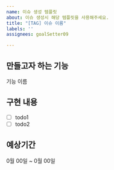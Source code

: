 ```yaml
---
name: 이슈 생성 템플릿
about: 이슈 생성시 해당 템플릿을 사용해주세요.
title: "[TAG] 이슈 이름"
labels: ''
assignees: goalSetter09

---
```

<!--
### [TAG] 설명
1. 기능 관련
- [FEATURE]: 새로운 기능 개발
- [ENHANCEMENT]: 기존 기능 개선

2. 버그 관련
- [BUG]: 버그 리포트
- [FIX]: 버그 수정 작업

3. 문서화
- [DOCS]: 문서 작성이나 수정

4. 테스트
- [TEST]: 테스트 코드 작성 또는 개선

5. 기타 작업
- [CHORE]: 기타 작업 (환경 설정, 리팩토링 등)
- [REFACTOR]: 코드 리팩토링
- [CONFIG]: 설정 변경 관련

6. 긴급성
- [URGENT]: 긴급 처리 필요
-->
## 만들고자 하는 기능
기능 이름

## 구현 내용
- [ ] todo1
- [ ] todo2

## 예상기간
0월 00일 ~ 0월 00일
